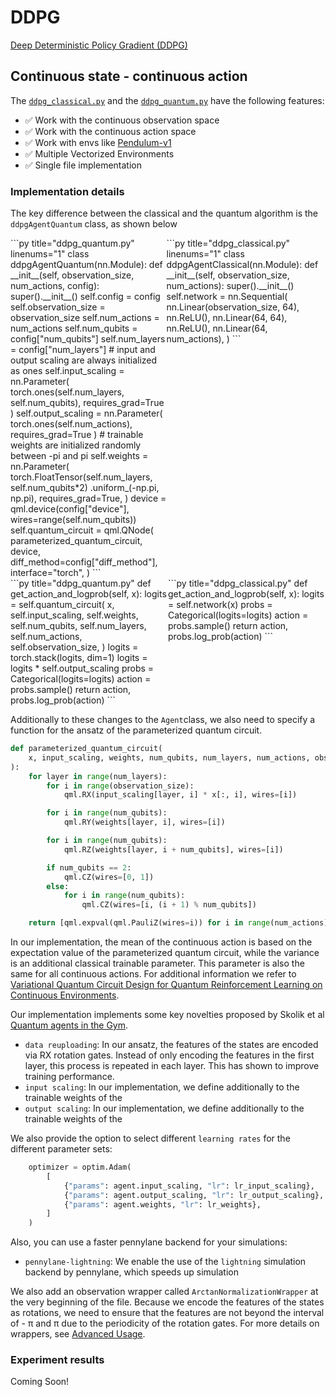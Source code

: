 # DDPG

[Deep Deterministic Policy Gradient (DDPG)](https://arxiv.org/pdf/1509.02971.pdf)

## Continuous state - continuous action    

The [```ddpg_classical.py```](https://github.com/fhg-iisb-mki/cleanqrl/blob/main/cleanqrl/ddpg_classical.py) and the [```ddpg_quantum.py```](https://github.com/fhg-iisb-mki/cleanqrl/blob/main/cleanqrl/ddpg_quantum.py) have the following features:

* ✅ Work with the continuous observation space 
* ✅ Work with the continuous action space
* ✅ Work with envs like [Pendulum-v1](https://gymnasium.farama.org/environments/classic_control/pendulum/)
* ✅ Multiple Vectorized Environments 
* ✅ Single file implementation 

### Implementation details

The key difference between the classical and the quantum algorithm is the ```ddpgAgentQuantum``` class, as shown below

<div style="display: flex;">
  <span style="width: 50%;">
    ```py title="ddpg_quantum.py" linenums="1"
    class ddpgAgentQuantum(nn.Module):
        def __init__(self, observation_size, num_actions, config):
            super().__init__()
            self.config = config
            self.observation_size = observation_size
            self.num_actions = num_actions
            self.num_qubits = config["num_qubits"]
            self.num_layers = config["num_layers"]
            # input and output scaling are always initialized as ones
            self.input_scaling = nn.Parameter(
                torch.ones(self.num_layers, self.num_qubits), requires_grad=True
            )
            self.output_scaling = nn.Parameter(
                torch.ones(self.num_actions), requires_grad=True
            )
            # trainable weights are initialized randomly between -pi and pi
            self.weights = nn.Parameter(
                torch.FloatTensor(self.num_layers, self.num_qubits*2)
                .uniform_(-np.pi, np.pi),
                requires_grad=True,
            )
            device = qml.device(config["device"], wires=range(self.num_qubits))
            self.quantum_circuit = qml.QNode(
                parameterized_quantum_circuit,
                device,
                diff_method=config["diff_method"],
                interface="torch",
            )
    ```
  </span>
  <span style="width: 51%;">
    ```py title="ddpg_classical.py" linenums="1"
    class ddpgAgentClassical(nn.Module):
        def __init__(self, observation_size, num_actions):
            super().__init__()
            self.network = nn.Sequential(
                nn.Linear(observation_size, 64),
                nn.ReLU(),
                nn.Linear(64, 64),
                nn.ReLU(),
                nn.Linear(64, num_actions),
            )
    ```
  </span>
</div>

<div style="display: flex;">
  <span style="width: 50%;">
    ```py title="ddpg_quantum.py"
    def get_action_and_logprob(self, x):
        logits = self.quantum_circuit(
            x,
            self.input_scaling,
            self.weights,
            self.num_qubits,
            self.num_layers,
            self.num_actions,
            self.observation_size,
        )
        logits = torch.stack(logits, dim=1)
        logits = logits * self.output_scaling
        probs = Categorical(logits=logits)
        action = probs.sample()
        return action, probs.log_prob(action)
    ```
  </span>
 <span style="width: 50%;">
    ```py title="ddpg_classical.py"
    def get_action_and_logprob(self, x):
        logits = self.network(x)
        probs = Categorical(logits=logits)
        action = probs.sample()
        return action, probs.log_prob(action)
    ```
  </span>
</div>

Additionally to these changes to the ```Agent```class, we also need to specify a function for the ansatz of the parameterized quantum circuit. 

```py title="ddpg_quantum.py" linenums="1"
def parameterized_quantum_circuit(
    x, input_scaling, weights, num_qubits, num_layers, num_actions, observation_size
):
    for layer in range(num_layers):
        for i in range(observation_size):
            qml.RX(input_scaling[layer, i] * x[:, i], wires=[i])

        for i in range(num_qubits):
            qml.RY(weights[layer, i], wires=[i])

        for i in range(num_qubits):
            qml.RZ(weights[layer, i + num_qubits], wires=[i])

        if num_qubits == 2:
            qml.CZ(wires=[0, 1])
        else:
            for i in range(num_qubits):
                qml.CZ(wires=[i, (i + 1) % num_qubits])

    return [qml.expval(qml.PauliZ(wires=i)) for i in range(num_actions)]
```

In our implementation, the mean of the continuous action is based on the expectation value of the parameterized quantum circuit, while the variance is an additional classical trainable parameter. This parameter is also the same for all continuous actions. For additional information we refer to [Variational Quantum Circuit Design for Quantum Reinforcement Learning on Continuous Environments](https://arxiv.org/pdf/2312.13798).

Our implementation implements some key novelties proposed by Skolik et al [Quantum agents in the Gym](https://quantum-journal.org/papers/q-2022-05-24-720/pdf/).

* ```data reuploading```: In our ansatz, the features of the states are encoded via RX rotation gates. Instead of only encoding the features in the first layer, this process is repeated in each layer. This has shown to improve training performance.
* ```input scaling```: In our implementation, we define additionally to the trainable weights of the
* ```output scaling```: In our implementation, we define additionally to the trainable weights of the  

We also provide the option to select different ```learning rates``` for the different parameter sets:

```py title="ddpg_quantum.py"
    optimizer = optim.Adam(
        [
            {"params": agent.input_scaling, "lr": lr_input_scaling},
            {"params": agent.output_scaling, "lr": lr_output_scaling},
            {"params": agent.weights, "lr": lr_weights},
        ]
    )
```

Also, you can use a faster pennylane backend for your simulations:

* ```pennylane-lightning```: We enable the use of the ```lightning``` simulation backend by pennylane, which speeds up simulation 

We also add an observation wrapper called ```ArctanNormalizationWrapper``` at the very beginning of the file. Because we encode the features of the states as rotations, we need to ensure that the features are not beyond the interval of - π and π due to the periodicity of the rotation gates. For more details on wrappers, see [Advanced Usage](https://fhg-iisb-mki.github.io/cleanqrl-docs/advanced_usage/jumanji_environments/).


### Experiment results

Coming Soon!



